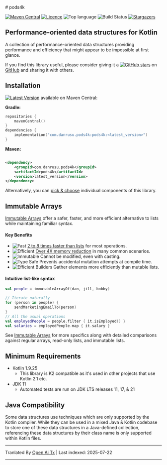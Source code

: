 <translate-content># pods4k

[![Maven Central][maven-central-badge]][maven-central-url]
[![Licence][license-badge]][license-url]
![Top language][top-language-badge]
![Build Status][build-status-badge]
[![Stargazers][stars-badge]][stars-url]

## Performance-oriented data structures for Kotlin

A collection of performance-oriented data structures providing performance and efficiency that might appear to be
impossible at first glance.

If you find this library useful, please consider giving it
a [![GitHub stars](https://img.shields.io/github/stars/daniel-rusu/pods4k?label=Star)](https://github.com/daniel-rusu/pods4k)
on [GitHub](https://github.com/daniel-rusu/pods4k) and sharing it with others.

## Installation

[![Latest Version][latest-version-shield]][maven-central-url] available on Maven Central:

**Gradle:**

```kotlin
repositories {
    mavenCentral()
}
dependencies {
    implementation("com.danrusu.pods4k:pods4k:<latest_version>")
}
```
**Maven:**


```xml

<dependency>
    <groupId>com.danrusu.pods4k</groupId>
    <artifactId>pods4k</artifactId>
    <version>latest_version</version>
</dependency>
```
Alternatively, you can [pick & choose](https://raw.githubusercontent.com/daniel-rusu/pods4k/main/publishing/bom/README.md) individual components of this library.

## Immutable Arrays

[Immutable Arrays](https://raw.githubusercontent.com/daniel-rusu/pods4k/main/immutable-arrays/README.md) offer a safer, faster, and more efficient alternative to lists while
maintaining familiar syntax.

#### Key Benefits

* ![Fast][fast-shield] [2 to 8 times faster than lists](https://raw.githubusercontent.com/daniel-rusu/pods4k/main/immutable-arrays/BENCHMARKS.md) for most operations.
* ![Efficient][efficient-shield] [Over 4X memory reduction](https://raw.githubusercontent.com/daniel-rusu/pods4k/main/immutable-arrays/README.md#-efficiency) in many common
  scenarios.
* ![Immutable][immutable-shield] Cannot be modified, even with casting.
* ![Type Safe][type-safe-shield] Prevents accidental mutation attempts at compile time.
* ![Efficient Builders][efficient-builders-shield] Gather elements more efficiently than mutable lists.

#### Intuitive list-like syntax


```kotlin
val people = immutableArrayOf(dan, jill, bobby)

// Iterate naturally
for (person in people) {
    sendMarketingEmailTo(person)
}
// All the usual operations
val employedPeople = people.filter { it.isEmployed() }
val salaries = employedPeople.map { it.salary }
```
See [Immutable Arrays](https://raw.githubusercontent.com/daniel-rusu/pods4k/main/immutable-arrays/README.md) for more specifics along with detailed comparisons against regular
arrays, read-only lists, and immutable lists.

## Minimum Requirements

* Kotlin 1.9.25
    * This library is K2 compatible as it's used in other projects that use Kotlin 2.1 etc.
* JDK 11
    * Automated tests are run on JDK LTS releases 11, 17, & 21

## Java Compatibility

Some data structures use techniques which are only supported by the Kotlin compiler. While they can be used in a mixed
Java & Kotlin codebase to store one of these data structures in a Java-defined collection, referencing these data
structures by their class name is only supported within Kotlin files.


[maven-central-badge]: https://img.shields.io/badge/dynamic/json?url=https%3A%2F%2Fraw.githubusercontent.com%2Fdaniel-rusu%2Fpods4k%2Frefs%2Fheads%2Fmain%2Flatest_version.json&query=version&style=for-the-badge&label=maven-central&color=orange

[license-badge]: https://img.shields.io/github/license/daniel-rusu/pods4k?style=for-the-badge

[top-language-badge]: https://img.shields.io/github/languages/top/daniel-rusu/pods4k?style=for-the-badge

[build-status-badge]: https://img.shields.io/github/actions/workflow/status/daniel-rusu/pods4k/ci.yml?style=for-the-badge&label=CI

[stars-badge]: https://img.shields.io/github/stars/daniel-rusu/pods4k?style=for-the-badge


[fast-shield]: https://img.shields.io/badge/Blazing_Fast-blue

[efficient-shield]: https://img.shields.io/badge/Memory_Efficient-blue

[immutable-shield]: https://img.shields.io/badge/True_Immutability-blue

[type-safe-shield]: https://img.shields.io/badge/Type_Safety-blue

[efficient-builders-shield]: https://img.shields.io/badge/Efficient_Builders-blue

[github-stars-shield]: https://img.shields.io/github/stars/daniel-rusu/pods4k?label=Star

[latest-version-shield]: https://img.shields.io/badge/dynamic/json?url=https%3A%2F%2Fraw.githubusercontent.com%2Fdaniel-rusu%2Fpods4k%2Frefs%2Fheads%2Fmain%2Flatest_version.json&query=version&label=Latest%20Version&color=orange


[stars-url]: https://github.com/daniel-rusu/pods4k/stargazers

[maven-central-url]: https://central.sonatype.com/artifact/com.danrusu.pods4k/pods4k

[license-url]: https://github.com/daniel-rusu/pods4k/blob/main/LICENSE


---

Tranlated By [Open Ai Tx](https://github.com/OpenAiTx/OpenAiTx) | Last indexed: 2025-07-22

---